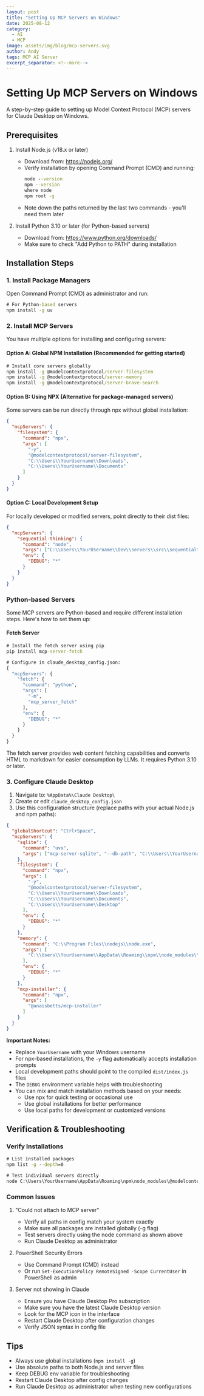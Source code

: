 ```yaml
---
layout: post
title: "Setting Up MCP Servers on Windows"
date: 2025-08-12
category:
  - AI
  - MCP
image: assets/img/blog/mcp-servers.svg
author: Andy
tags: MCP AI Server
excerpt_separator: <!--more-->
---
```

# Setting Up MCP Servers on Windows
A step-by-step guide to setting up Model Context Protocol (MCP) servers for Claude Desktop on Windows.
<!--more-->
## Prerequisites
1. Install Node.js (v18.x or later)
   - Download from: https://nodejs.org/
   - Verify installation by opening Command Prompt (CMD) and running:
     ```cmd
     node --version
     npm --version
     where node
     npm root -g
     ```
   - Note down the paths returned by the last two commands - you'll need them later

2. Install Python 3.10 or later (for Python-based servers)
   - Download from: https://www.python.org/downloads/
   - Make sure to check "Add Python to PATH" during installation

## Installation Steps

### 1. Install Package Managers
Open Command Prompt (CMD) as administrator and run:
```cmd
# For Python-based servers
npm install -g uv
```

### 2. Install MCP Servers
You have multiple options for installing and configuring servers:

#### Option A: Global NPM Installation (Recommended for getting started)
```cmd
# Install core servers globally
npm install -g @modelcontextprotocol/server-filesystem
npm install -g @modelcontextprotocol/server-memory
npm install -g @modelcontextprotocol/server-brave-search
```

#### Option B: Using NPX (Alternative for package-managed servers)
Some servers can be run directly through npx without global installation:
```json
{
  "mcpServers": {
    "filesystem": {
      "command": "npx",
      "args": [
        "-y",
        "@modelcontextprotocol/server-filesystem",
        "C:\\Users\\YourUsername\\Downloads",
        "C:\\Users\\YourUsername\\Documents"
      ]
    }
  }
}
```

#### Option C: Local Development Setup
For locally developed or modified servers, point directly to their dist files:
```json
{
  "mcpServers": {
    "sequential-thinking": {
      "command": "node",
      "args": ["C:\\Users\\YourUsername\\Dev\\servers\\src\\sequentialthinking\\dist\\index.js"],
      "env": {
        "DEBUG": "*"
      }
    }
  }
}
```

### Python-based Servers

Some MCP servers are Python-based and require different installation steps. Here's how to set them up:

#### Fetch Server
```cmd
# Install the fetch server using pip
pip install mcp-server-fetch

# Configure in claude_desktop_config.json:
{
  "mcpServers": {
    "fetch": {
      "command": "python",
      "args": [
        "-m",
        "mcp_server_fetch"
      ],
      "env": {
        "DEBUG": "*"
      }
    }
  }
}
```

The fetch server provides web content fetching capabilities and converts HTML to markdown for easier consumption by LLMs. It requires Python 3.10 or later.

### 3. Configure Claude Desktop

1. Navigate to: `%AppData%\Claude Desktop\`
2. Create or edit `claude_desktop_config.json`
3. Use this configuration structure (replace paths with your actual Node.js and npm paths):

```json
{
  "globalShortcut": "Ctrl+Space",
  "mcpServers": {
    "sqlite": {
      "command": "uvx",
      "args": ["mcp-server-sqlite", "--db-path", "C:\\Users\\YourUsername\\test.db"]
    },
    "filesystem": {
      "command": "npx",
      "args": [
        "-y",
        "@modelcontextprotocol/server-filesystem",
        "C:\\Users\\YourUsername\\Downloads",
        "C:\\Users\\YourUsername\\Documents",
        "C:\\Users\\YourUsername\\Desktop"
      ],
      "env": {
        "DEBUG": "*"
      }
    },
    "memory": {
      "command": "C:\\Program Files\\nodejs\\node.exe",
      "args": [
        "C:\\Users\\YourUsername\\AppData\\Roaming\\npm\\node_modules\\@modelcontextprotocol\\server-memory\\dist\\index.js"
      ],
      "env": {
        "DEBUG": "*"
      }
    },
    "mcp-installer": {
      "command": "npx",
      "args": [
        "@anaisbetts/mcp-installer"
      ]
    }
  }
}
```

**Important Notes:**
- Replace `YourUsername` with your Windows username
- For npx-based installations, the `-y` flag automatically accepts installation prompts
- Local development paths should point to the compiled `dist/index.js` files
- The `DEBUG` environment variable helps with troubleshooting
- You can mix and match installation methods based on your needs:
  - Use npx for quick testing or occasional use
  - Use global installations for better performance
  - Use local paths for development or customized versions

## Verification & Troubleshooting

### Verify Installations
```cmd
# List installed packages
npm list -g --depth=0

# Test individual servers directly
node C:\Users\YourUsername\AppData\Roaming\npm\node_modules\@modelcontextprotocol\server-memory\dist\index.js
```

### Common Issues
1. "Could not attach to MCP server"
   - Verify all paths in config match your system exactly
   - Make sure all packages are installed globally (-g flag)
   - Test servers directly using the node command as shown above
   - Run Claude Desktop as administrator

2. PowerShell Security Errors
   - Use Command Prompt (CMD) instead
   - Or run `Set-ExecutionPolicy RemoteSigned -Scope CurrentUser` in PowerShell as admin

3. Server not showing in Claude
   - Ensure you have Claude Desktop Pro subscription
   - Make sure you have the latest Claude Desktop version
   - Look for the MCP icon in the interface
   - Restart Claude Desktop after configuration changes
   - Verify JSON syntax in config file

## Tips
- Always use global installations (`npm install -g`)
- Use absolute paths to both Node.js and server files
- Keep DEBUG env variable for troubleshooting
- Restart Claude Desktop after config changes
- Run Claude Desktop as administrator when testing new configurations